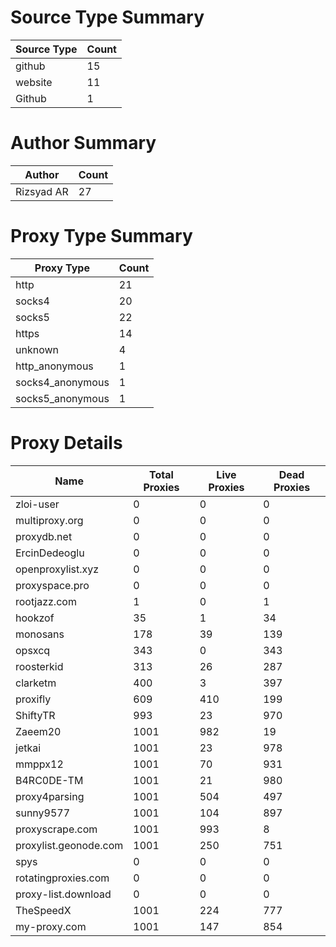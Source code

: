 # Source Type Summary

| Source Type | Count |
|-------------|-------|
| github | 15 |
| website | 11 |
| Github | 1 |


# Author Summary

| Author | Count |
|--------|-------|
| Rizsyad AR | 27 |


# Proxy Type Summary

| Proxy Type | Count |
|------------|-------|
| http | 21 |
| socks4 | 20 |
| socks5 | 22 |
| https | 14 |
| unknown | 4 |
| http_anonymous | 1 |
| socks4_anonymous | 1 |
| socks5_anonymous | 1 |


# Proxy Details

| Name | Total Proxies | Live Proxies | Dead Proxies |
|------|---------------|--------------|---------------|
| zloi-user | 0 | 0 | 0 |
| multiproxy.org | 0 | 0 | 0 |
| proxydb.net | 0 | 0 | 0 |
| ErcinDedeoglu | 0 | 0 | 0 |
| openproxylist.xyz | 0 | 0 | 0 |
| proxyspace.pro | 0 | 0 | 0 |
| rootjazz.com | 1 | 0 | 1 |
| hookzof | 35 | 1 | 34 |
| monosans | 178 | 39 | 139 |
| opsxcq | 343 | 0 | 343 |
| roosterkid | 313 | 26 | 287 |
| clarketm | 400 | 3 | 397 |
| proxifly | 609 | 410 | 199 |
| ShiftyTR | 993 | 23 | 970 |
| Zaeem20 | 1001 | 982 | 19 |
| jetkai | 1001 | 23 | 978 |
| mmppx12 | 1001 | 70 | 931 |
| B4RC0DE-TM | 1001 | 21 | 980 |
| proxy4parsing | 1001 | 504 | 497 |
| sunny9577 | 1001 | 104 | 897 |
| proxyscrape.com | 1001 | 993 | 8 |
| proxylist.geonode.com | 1001 | 250 | 751 |
| spys | 0 | 0 | 0 |
| rotatingproxies.com | 0 | 0 | 0 |
| proxy-list.download | 0 | 0 | 0 |
| TheSpeedX | 1001 | 224 | 777 |
| my-proxy.com | 1001 | 147 | 854 |
